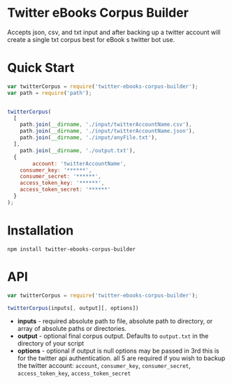 Twitter eBooks Corpus Builder
=======

Accepts json, csv, and txt input and after backing up a twitter account will create a single txt corpus best for eBook    s twitter bot use.

Quick Start
=======
```javascript
var twitterCorpus = require('twitter-ebooks-corpus-builder');
var path = require('path');


twitterCorpus(
  [
    path.join(__dirname, './input/twitterAccountName.csv'),
    path.join(__dirname, './input/twitterAccountName.json'),
    path.join(__dirname, './input/anyFile.txt'),
  ],
	path.join(__dirname, './output.txt'),
  {
		account: 'twitterAccountName',
    consumer_key: '******',
    consumer_secret: '******',
    access_token_key: '******',
    access_token_secret: '******'
  }
);
```

Installation
====
```
npm install twitter-ebooks-corpus-builder
```


API
====
```javascript
var twitterCorpus = require('twitter-ebooks-corpus-builder');

twitterCorpus(inputs[, output][, options])
```
* **inputs** - required
  absolute path to file, absolute path to directory, or array of absolute paths or directories.
* **output** - optional
  final corpus output. Defaults to `output.txt` in the directory of your script
* **options** - optional
  if output is null options may be passed in 3rd
  this is for the twitter api authentication. all 5 are required if you wish to backup the twitter account:
  `account`, `consumer_key`, `consumer_secret`, `access_token_key`, `access_token_secret`
